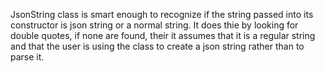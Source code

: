JsonString class is smart enough to recognize if the string passed into its constructor is json string or a normal string. It does thie by looking for double quotes, if none are found, their it assumes that it is a regular string and that the user is using the class to create a json string rather than to parse it.
